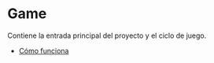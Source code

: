# Game

Contiene la entrada principal del proyecto y el ciclo de juego.

- [Cómo funciona](./how-it-works.md)


